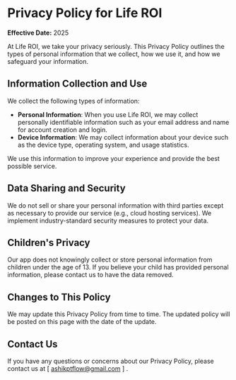 # Privacy Policy for Life ROI

**Effective Date:** 2025

At Life ROI, we take your privacy seriously. This Privacy Policy outlines the types of personal information that we collect, how we use it, and how we safeguard your information.

## Information Collection and Use

We collect the following types of information:

- **Personal Information**: When you use Life ROI, we may collect personally identifiable information such as your email address and name for account creation and login.
- **Device Information**: We may collect information about your device such as the device type, operating system, and usage statistics.

We use this information to improve your experience and provide the best possible service.

## Data Sharing and Security

We do not sell or share your personal information with third parties except as necessary to provide our service (e.g., cloud hosting services). We implement industry-standard security measures to protect your data.

## Children's Privacy

Our app does not knowingly collect or store personal information from children under the age of 13. If you believe your child has provided personal information, please contact us to have the data removed.

## Changes to This Policy

We may update this Privacy Policy from time to time. The updated policy will be posted on this page with the date of the update.

## Contact Us

If you have any questions or concerns about our Privacy Policy, please contact us at [ ashikptflow@gmail.com ] .
